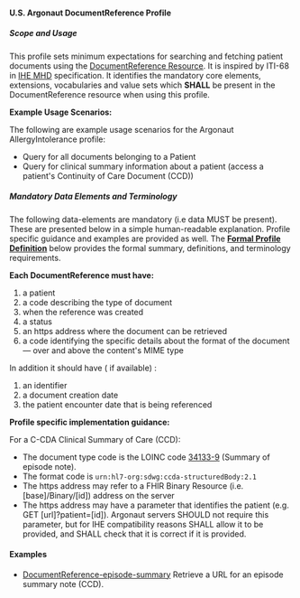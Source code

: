 ﻿#### U.S. Argonaut DocumentReference Profile


##### Scope and Usage

This profile sets minimum expectations  for searching and fetching patient documents using the [DocumentReference Resource]. It is inspired by ITI-68 in [IHE MHD] specification.  It identifies the mandatory core elements, extensions, vocabularies and value sets which **SHALL** be present in the DocumentReference resource when using this profile.

**Example Usage Scenarios:**

The following are example usage scenarios for the Argonaut AllergyIntolerance
profile:

-   Query for all documents belonging to a Patient
-   Query for clinical summary information about a patient (access a patient's Continuity of Care Document (CCD))

##### Mandatory Data Elements and Terminology


The following data-elements are mandatory (i.e data MUST be present). These are presented below in a simple human-readable explanation.  Profile specific guidance and examples are provided as well.  The [**Formal Profile Definition**](#profile) below provides the  formal summary, definitions, and  terminology requirements.  

**Each DocumentReference must have:**

1.  a patient
1.  a code describing the type of document
1.  when the reference was created
1.  a status
1.  an https address where the document can be retrieved
1.  a code identifying the specific details about the format of the document — over and above the content's MIME type

In addition it should have ( if available) :

1.  an identifier
1.  a document creation date
1.  the patient encounter date that is being referenced


**Profile specific implementation guidance:**

For a C-CDA Clinical Summary of Care (CCD):

-   The document type code is the LOINC code  [34133-9](http://s.details.loinc.org/LOINC/34133-9.html?sections=Comprehensive) (Summary of episode note).
-   The format code is `urn:hl7-org:sdwg:ccda-structuredBody:2.1`
-   The https address may refer to a FHIR Binary Resource (i.e. [base]/Binary/[id]) address on the server
-   The https address may have a parameter that identifies the patient (e.g. GET [url]?patient=[id]). Argonaut servers SHOULD not require this parameter, but for IHE compatibility reasons SHALL allow it to be provided, and SHALL check that it is correct if it is provided.

#### Examples

   - [DocumentReference-episode-summary](DocumentReference-episode-summary.html) Retrieve a URL for an episode summary note (CCD).

[DocumentReference Resource]: http://hl7.org/fhir/documentreference.html
[IHE MHD]: http://ihe.net/uploadedFiles/Documents/ITI/IHE_ITI_Suppl_MHD.pdf
